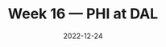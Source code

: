 ---
layout: game
title: Week 16 — PHI at DAL
season: 2022
game_id: 2022_16_PHI_DAL
week: 16
date: 2022-12-24
home_team: DAL
away_team: PHI
final_home: 
final_away: 
pbp_url: /assets/data/pbp/2022/2022_16_PHI_DAL.csv.gz
---